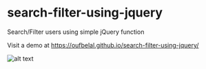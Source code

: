 # search-filter-using-jquery
Search/Filter users using simple jQuery function

Visit a demo at https://oufbelal.github.io/search-filter-using-jquery/

![alt text](https://oufbelal.github.io/search-filter-using-jquery/Screen-Shot.png)

